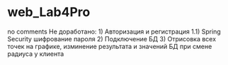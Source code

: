 # web_Lab4Pro
no comments
Не доработано: 1) Авторизация и регистрация
               1.1) Spring Security шифрование пароля
               2) Подключение БД
               3) Отрисовка всех точек на графике, изминение результата и значений БД при смене радиуса у клиента
